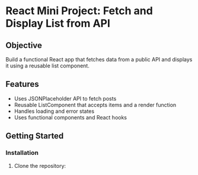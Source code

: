 # React Mini Project: Fetch and Display List from API

## Objective
Build a functional React app that fetches data from a public API and displays it using a reusable list component.

## Features
- Uses JSONPlaceholder API to fetch posts
- Reusable ListComponent that accepts items and a render function
- Handles loading and error states
- Uses functional components and React hooks

## Getting Started

### Installation
1. Clone the repository:
